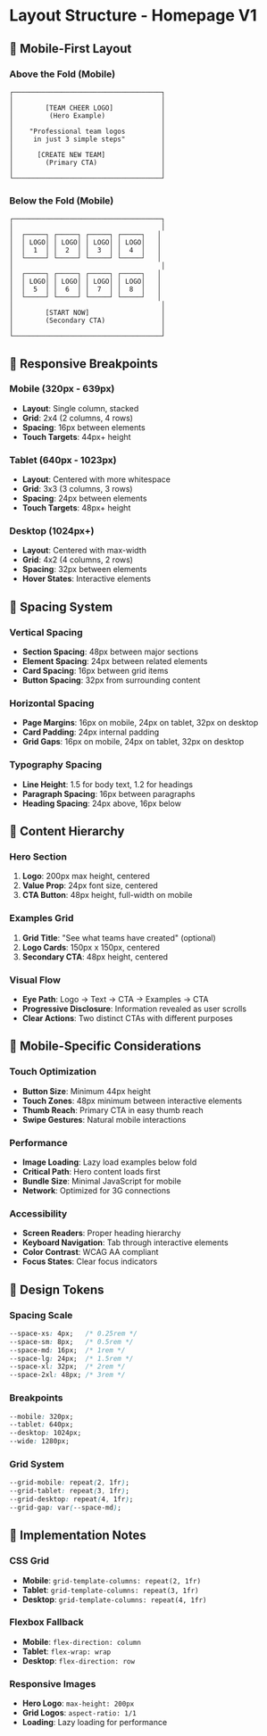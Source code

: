 # Layout Structure - Homepage V1

## 📱 **Mobile-First Layout**

### **Above the Fold (Mobile)**
```
┌─────────────────────────────────────┐
│                                     │
│        [TEAM CHEER LOGO]            │
│         (Hero Example)              │
│                                     │
│    "Professional team logos         │
│     in just 3 simple steps"         │
│                                     │
│      [CREATE NEW TEAM]              │
│        (Primary CTA)                │
│                                     │
└─────────────────────────────────────┘
```

### **Below the Fold (Mobile)**
```
┌─────────────────────────────────────┐
│                                     │
│  ┌─────┐ ┌─────┐ ┌─────┐ ┌─────┐   │
│  │ LOGO│ │ LOGO│ │ LOGO│ │ LOGO│   │
│  │  1  │ │  2  │ │  3  │ │  4  │   │
│  └─────┘ └─────┘ └─────┘ └─────┘   │
│                                     │
│  ┌─────┐ ┌─────┐ ┌─────┐ ┌─────┐   │
│  │ LOGO│ │ LOGO│ │ LOGO│ │ LOGO│   │
│  │  5  │ │  6  │ │  7  │ │  8  │   │
│  └─────┘ └─────┘ └─────┘ └─────┘   │
│                                     │
│        [START NOW]                  │
│        (Secondary CTA)              │
│                                     │
└─────────────────────────────────────┘
```

## 📱 **Responsive Breakpoints**

### **Mobile (320px - 639px)**
- **Layout**: Single column, stacked
- **Grid**: 2x4 (2 columns, 4 rows)
- **Spacing**: 16px between elements
- **Touch Targets**: 44px+ height

### **Tablet (640px - 1023px)**
- **Layout**: Centered with more whitespace
- **Grid**: 3x3 (3 columns, 3 rows)
- **Spacing**: 24px between elements
- **Touch Targets**: 48px+ height

### **Desktop (1024px+)**
- **Layout**: Centered with max-width
- **Grid**: 4x2 (4 columns, 2 rows)
- **Spacing**: 32px between elements
- **Hover States**: Interactive elements

## 🎨 **Spacing System**

### **Vertical Spacing**
- **Section Spacing**: 48px between major sections
- **Element Spacing**: 24px between related elements
- **Card Spacing**: 16px between grid items
- **Button Spacing**: 32px from surrounding content

### **Horizontal Spacing**
- **Page Margins**: 16px on mobile, 24px on tablet, 32px on desktop
- **Card Padding**: 24px internal padding
- **Grid Gaps**: 16px on mobile, 24px on tablet, 32px on desktop

### **Typography Spacing**
- **Line Height**: 1.5 for body text, 1.2 for headings
- **Paragraph Spacing**: 16px between paragraphs
- **Heading Spacing**: 24px above, 16px below

## 🎯 **Content Hierarchy**

### **Hero Section**
1. **Logo**: 200px max height, centered
2. **Value Prop**: 24px font size, centered
3. **CTA Button**: 48px height, full-width on mobile

### **Examples Grid**
1. **Grid Title**: "See what teams have created" (optional)
2. **Logo Cards**: 150px x 150px, centered
3. **Secondary CTA**: 48px height, centered

### **Visual Flow**
- **Eye Path**: Logo → Text → CTA → Examples → CTA
- **Progressive Disclosure**: Information revealed as user scrolls
- **Clear Actions**: Two distinct CTAs with different purposes

## 📱 **Mobile-Specific Considerations**

### **Touch Optimization**
- **Button Size**: Minimum 44px height
- **Touch Zones**: 48px minimum between interactive elements
- **Thumb Reach**: Primary CTA in easy thumb reach
- **Swipe Gestures**: Natural mobile interactions

### **Performance**
- **Image Loading**: Lazy load examples below fold
- **Critical Path**: Hero content loads first
- **Bundle Size**: Minimal JavaScript for mobile
- **Network**: Optimized for 3G connections

### **Accessibility**
- **Screen Readers**: Proper heading hierarchy
- **Keyboard Navigation**: Tab through interactive elements
- **Color Contrast**: WCAG AA compliant
- **Focus States**: Clear focus indicators

## 🎨 **Design Tokens**

### **Spacing Scale**
```css
--space-xs: 4px;   /* 0.25rem */
--space-sm: 8px;   /* 0.5rem */
--space-md: 16px;  /* 1rem */
--space-lg: 24px;  /* 1.5rem */
--space-xl: 32px;  /* 2rem */
--space-2xl: 48px; /* 3rem */
```

### **Breakpoints**
```css
--mobile: 320px;
--tablet: 640px;
--desktop: 1024px;
--wide: 1280px;
```

### **Grid System**
```css
--grid-mobile: repeat(2, 1fr);
--grid-tablet: repeat(3, 1fr);
--grid-desktop: repeat(4, 1fr);
--grid-gap: var(--space-md);
```

## 🚀 **Implementation Notes**

### **CSS Grid**
- **Mobile**: `grid-template-columns: repeat(2, 1fr)`
- **Tablet**: `grid-template-columns: repeat(3, 1fr)`
- **Desktop**: `grid-template-columns: repeat(4, 1fr)`

### **Flexbox Fallback**
- **Mobile**: `flex-direction: column`
- **Tablet**: `flex-wrap: wrap`
- **Desktop**: `flex-direction: row`

### **Responsive Images**
- **Hero Logo**: `max-height: 200px`
- **Grid Logos**: `aspect-ratio: 1/1`
- **Loading**: Lazy loading for performance
